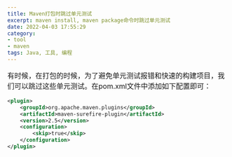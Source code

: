 ```yaml
---
title: Maven打包时跳过单元测试
excerpt: maven install, maven package命令时跳过单元测试
date: 2022-04-03 17:55:29
category:
- tool
- maven
tags: Java, 工具, 编程
---
```


<p style="font-size: 16px; ">
有时候，在打包的时候，为了避免单元测试报错和快速的构建项目，我们可以跳过这些单元测试。在pom.xml文件中添加如下配置即可：
</p>

```xml
<plugin>    
    <groupId>org.apache.maven.plugins</groupId>    
    <artifactId>maven-surefire-plugin</artifactId>    
    <version>2.5</version>    
    <configuration>    
        <skip>true</skip>    
    </configuration>    
</plugin>
```